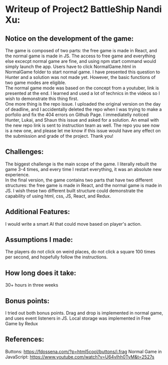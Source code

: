 # Writeup of Project2 BattleShip Nandi Xu:

## Notice on the development of the game:
The game is composed of two parts: the free game is made in React, and the normal game is made in JS. The access to free game and everything else excecpt 
normal game are fine, and using npm start command would simply launch the app. Users have to click NormalGame.html in NormalGame folder to start normal
game. I have presented this question to Hunter and a solution was not made yet. However, the basic functions of two game modes are eligible.  
The normal game mode was based on the concept from a youtuber, link is presented at the end. I learned and used a lot of technics in the videos so I wish to 
demonstrate this thing first.  
One more thing is the repo issue. I uploaded the original version on the day of deadline, and I accidentally deleted the repo when I was trying to make a porfolio
and fix the 404 errors on Github Page. I immediatelly noticed Hunter, Lukai, and Shaun this issue and asked for a solution. An email with the new repo link is sent to
instruction team as well. The repo you see now is a new one, and please let me know if this issue would have any effect on the submission and grade of the project. 
Thank you!

## Challenges:
The biggest challenge is the main scope of the game. I literally rebuilt the game 3-4 times, and every time I restart everything, it was an absolute new experience.  
In the final version, the game contains two parts that have two different structures: the free game is made in React, and the normal game is made in JS. I wish these
two different built structure could demonstrate the capability of using html, css, JS, React, and Redux.

## Additional Features:
I would write a smart AI that could move based on player's action.

## Assumptions I made:
The players do not click on weird places, do not click a square 100 times per second, and hopefully follow the instructions.

## How long does it take:
30+ hours in three weeks

## Bonus points:
I tried out both bonus points. Drag and drop is implemented in normal game, and uses event listeners in JS. Local storage was implemented in Free Game by Redux


## References:
Buttons: https://fdossena.com/?p=html5cool/buttons/i.frag
Normal Game in JavaScript: https://www.youtube.com/watch?v=U64vIhh0TyM&t=2527s
